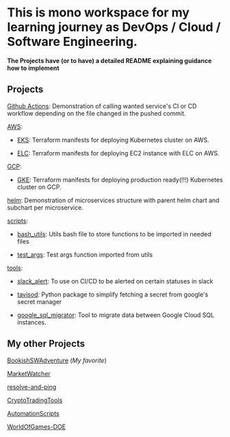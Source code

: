 # This is mono workspace for my learning journey as DevOps / Cloud / Software Engineering.

**The Projects have (or to have) a detailed README explaining guidance how to implement**

## Projects

[Github Actions](./.github/workflows/): Demonstration of calling wanted service's CI or CD workflow depending on the file changed in the pushed commit.

[AWS](./aws/):

* [EKS](./aws/eks/): Terraform manifests for deploying Kubernetes cluster on AWS.

* [ELC](./aws/rds/): Terraform manifests for deploying EC2 instance with ELC on AWS.

[GCP](./gcp/):

* [GKE](./gcp/gke/): Terraform manifests for deploying production ready(!!!) Kubernetes cluster on GCP.

[helm](./helm/): Demonstration of microservices structure with parent helm chart and subchart per microservice.

[scripts](./scripts/):

* [bash_utils](./scripts/bash_utils.sh): Utils bash file to store functions to be imported in needed files

* [test_args](./scripts/test_args.sh): Test args function imported from utils

[tools](./tools/):

* [slack_alert](./tools/slack_alert/): To use on CI/CD to be alerted on certain statuses in slack

* [tavisod](./tools/tavisod/): Python package to simplify fetching a secret from google's secret manager

* [google_sql_migrator](./tools/google_sql_migrator/): Tool to migrate data between Google Cloud SQL instances.

## My other Projects

[BookishSWAdventure](https://github.com/justmike1/bookish-sw-adventure) (*My favorite*)

[MarketWatcher](https://github.com/justmike1/MarketWatcher)

[resolve-and-ping](https://github.com/justmike1/resolve-and-ping)

[CryptoTradingTools](https://github.com/justmike1/CryptoTradingTools)

[AutomationScripts](https://github.com/justmike1/AutomationScripts)

[WorldOfGames-DOE](https://github.com/justmike1/WorldOfGames-DOE)
